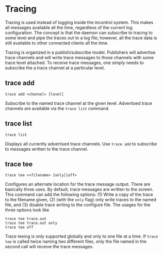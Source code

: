 Tracing
=======
Tracing is used instead of logging inside the mcontrol system. This makes
all messages available all the time, regardless of the current log
configuration. The concept is that the daemon can subscribe to tracing to
some level and pipe the traces out to a log file; however, all the trace
data is still available to other connected clients all the time.

Tracing is organized in a publish/subscribe model. Publishers will advertise
trace channels and will write trace messages to those channels with some
trace level attached. To receive trace messages, one simply needs to
subscribe the a trace channel at a particular level.

trace add
---------
    trace add <channel> [level]

Subscribe to the named trace channel at the given level. Advertised trace
channels are available via the `trace list` command.

trace list
----------
    trace list

Displays all currently advertised trace channels. Use `trace add` to
subscribe to messages written to the trace channel.

trace tee
---------
    trace tee <<filename> [only]|off>

Configures an alternate location for the trace message output. There are
basically three uses. By default, trace messages are written to the screen.
This command can add the following options: (1) Write a copy of the trace to
the filename given, (2) (with the `only` flag) only write traces to the
named file, and (3) disable trace writing to the configure file. The usages
for the three options look like

    trace tee trace.out
    trace tee trace.out only
    trace tee off

Trace teeing is only supported globally and only to one file at a time. If
`trace tee` is called twice naming two different files, only the file named
in the second call will receive the trace messages.
